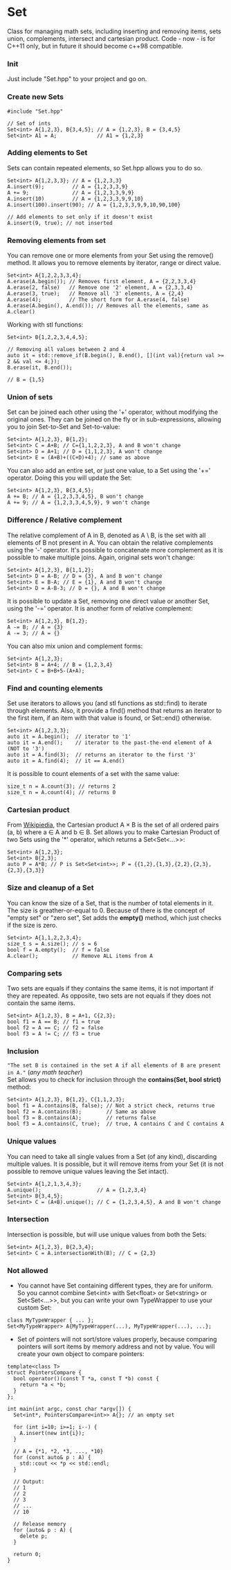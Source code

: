 Set
===

Class for managing math sets, including inserting and removing items, sets union, complements, intersect and cartesian product.
Code - now - is for C++11 only, but in future it should become c++98 compatible.

### Init
Just include "Set.hpp" to your project and go on.

### Create new Sets
```
#include "Set.hpp"

// Set of ints
Set<int> A{1,2,3}, B{3,4,5}; // A = {1,2,3}, B = {3,4,5}
Set<int> A1 = A;             // A1 = {1,2,3}

```

### Adding elements to Set
Sets can contain repeated elements, so Set.hpp allows you to do so.

```
Set<int> A{1,2,3,3}; // A = {1,2,3,3}
A.insert(9);         // A = {1,2,3,3,9}
A += 9;              // A = {1,2,3,3,9,9}
A.insert(10)         // A = {1,2,3,3,9,9,10}
A.insert(100).insert(90); // A = {1,2,3,3,9,9,10,90,100}

// Add elements to set only if it doesn't exist
A.insert(9, true); // not inserted
```

### Removing elements from set
You can remove one or more elements from your Set using the remove() method. It allows you to remove elements by iterator, range or direct value.

```
Set<int> A{1,2,2,3,3,4};
A.erase(A.begin()); // Removes first element, A = {2,2,3,3,4}
A.erase(2, false)   // Remove one '2' element, A = {2,3,3,4}
A.erase(3, true);   // Remove all '3' elements, A = {2,4}
A.erase(4);         // The short form for A.erase(4, false)
A.erase(A.begin(), A.end()); // Removes all the elements, same as A.clear()
```

Working with stl functions:

```
Set<int> B{1,2,2,3,4,4,5};

// Removing all values between 2 and 4
auto it = std::remove_if(B.begin(), B.end(), [](int val){return val >= 2 && val <= 4;});
B.erase(it, B.end());

// B = {1,5}

```

### Union of sets
Set can be joined each other using the '+' operator, without modifying the original ones. They can be joined on the fly or in sub-expressions, allowing you to join Set-to-Set and Set-to-value:

```
Set<int> A{1,2,3}, B{1,2};
Set<int> C = A+B; // C={1,1,2,2,3}, A and B won't change
Set<int> D = A+1; // D = {1,1,2,3}, A won't change
Set<int> E = (A+B)+((C+D)+4); // same as above
```

You can also add an entire set, or just one value, to a Set using the '+=' operator. Doing this you will update the Set:

```
Set<int> A{1,2,3}, B{3,4,5};
A += B; // A = {1,2,3,3,4,5}, B won't change
A += 9; // A = {1,2,3,3,4,5,9}, 9 won't change
```

### Difference / Relative complement
The relative complement of A in B, denoted as A \ B, is the set with all elements of B not present in A.
You can obtain the relative complements using the '-' operator. It's possible to concatenate more complement as it is possible to make multiple joins. Again, original sets won't change:

```
Set<int> A{1,2,3}, B{1,1,2};
Set<int> D = A-B; // D = {3}, A and B won't change
Set<int> E = B-A; // E = {1}, A and B won't change
Set<int> D = A-B-3; // D = {}, A and B won't change
```

It is possible to update a Set, removing one direct value or another Set, using the '-=' operator. It is another form of relative complement:

```
Set<int> A{1,2,3}, B{1,2};
A -= B; // A = {3}
A -= 3; // A = {}
```

You can also mix union and complement forms:

```
Set<int> A{1,2,3};
Set<int> B = A+4; // B = {1,2,3,4}
Set<int> C = B+B+5-(A+A);
```

### Find and counting elements
Set use iterators to allows you (and stl functions as std::find) to iterate through elements. Also, it provide a find() method that returns an iterator to the first item, if an item with that value is found, or Set::end() otherwise.
```
Set<int> A{1,2,3,3};
auto it = A.begin();  // iterator to '1'
auto it = A.end();    // iterator to the past-the-end element of A (NOT to '3')
auto it = A.find(3);  // returns an iterator to the first '3'
auto it = A.find(4);  // it == A.end()
```
It is possible to count elements of a set with the same value:

```
size_t n = A.count(3); // returns 2
size_t n = A.count(4); // returns 0
```

### Cartesian product
From <a href="http://en.wikipedia.org/wiki/Cartesian_product">Wikipiedia</a>, the Cartesian product A × B is the set of all ordered pairs (a, b) where a ∈ A and b ∈ B.
Set allows you to make Cartesian Product of two Sets using the '*' operator, which returns a Set&lt;Set&lt;...&gt;&gt;:

```
Set<int> A{1,2,3};
Set<int> B{2,3};
auto P = A*B; // P is Set<Set<int>>; P = {{1,2},{1,3},{2,2},{2,3},{2,3},{3,3}}
```

### Size and cleanup of a Set
You can know the size of a Set, that is the number of total elements in it. The size is greather-or-equal to 0.
Because of there is the concept of "empty set" or "zero set", Set adds the <strong>empty()</strong> method, which just checks if the size is zero.

```
Set<int> A{1,1,2,2,3,4};
size_t s = A.size(); // s = 6
bool f = A.empty();  // f = false
A.clear();           // Remove ALL items from A
```

### Comparing sets
Two sets are equals if they contains the same items, it is not important if they are repeated.
As opposite, two sets are not equals if they does not contain the same items.

```
Set<int> A{1,2,3}, B = A+1, C{2,3};
bool f1 = A == B; // f1 = true
bool f2 = A == C; // f2 = false
bool f3 = A != C; // f3 = true
```

### Inclusion
`"The set B is contained in the set A if all elements of B are present in A."` (<i>any math teacher</i>)<br/>
Set allows you to check for inclusion through the <strong>contains(Set, bool strict)</strong> method:

```
Set<int> A{1,2,3}, B{1,2}, C{1,1,2,3};
bool f1 = A.contains(B, false); // Not a strict check, returns true
bool f2 = A.contains(B);        // Same as above
bool f3 = B.contains(A);        // returns false
bool f3 = A.contains(C, true);  // true, A contains C and C contains A
```

### Unique values
You can need to take all single values from a Set (of any kind), discarding multiple values. It is possible, but it will remove items from your Set (it is not possible to remove unique values leaving the Set intact).

```
Set<int> A{1,2,1,3,4,3};
A.unique();                  // A = {1,2,3,4}
Set<int> B{3,4,5};
Set<int> C = (A+B).unique(); // C = {1,2,3,4,5}, A and B won't change
```

### Intersection
Intersection is possible, but will use unique values from both the Sets:

```
Set<int> A{1,2,3}, B{2,3,4};
Set<int> C = A.intersectionWith(B); // C = {2,3}

```

### Not allowed

- You cannot have Set containing different types, they are for uniform.<br />
So you cannot combine Set&lt;int&gt; with Set&lt;float&gt; or Set&lt;string&gt; or Set&lt;Set&lt;...&gt;&gt;, but you can write your own TypeWrapper to use your custom Set:

```
class MyTypeWrapper { ... };
Set<MyTypeWrapper> A{MyTypeWrapper(...), MyTypeWrapper(...), ...};

```

- Set of pointers will not sort/store values properly, because comparing pointers will sort items by memory address and not by value. You will create your own object to compare pointers:

```
template<class T>
struct PointersCompare {
  bool operator()(const T *a, const T *b) const {
    return *a < *b;
  }
};

int main(int argc, const char *argv[]) {
  Set<int*, PointersCompare<int>> A{}; // an empty set

  for (int i=10; i>=1; i--) {
    A.insert(new int{i});
  }

  // A = {*1, *2, *3, ..., *10}
  for (const auto& p : A) {
    std::cout << *p << std::endl;
  }
  
  // Output:
  // 1
  // 2
  // 3
  // ...
  // 10
  
  // Release memory
  for (auto& p : A) {
    delete p;
  }
  
  return 0;
}
```

